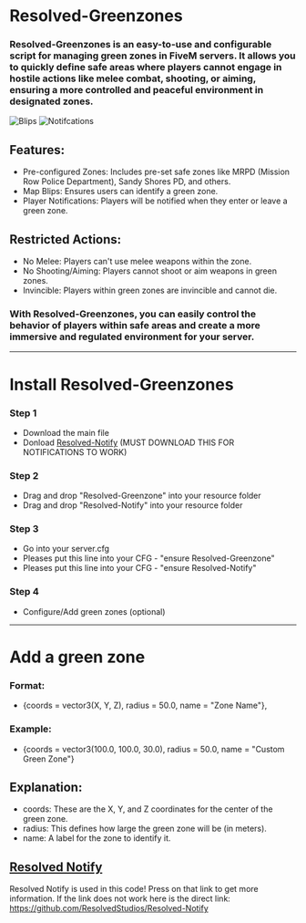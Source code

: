 # Resolved-Greenzones
### Resolved-Greenzones is an easy-to-use and configurable script for managing green zones in FiveM servers. It allows you to quickly define safe areas where players cannot engage in hostile actions like melee combat, shooting, or aiming, ensuring a more controlled and peaceful environment in designated zones.

![Blips](https://github.com/user-attachments/assets/dc5cbe28-9f4d-42d8-815f-010e7c8b1e47) ![Notifcations](https://github.com/user-attachments/assets/a422adc0-c799-4ff6-a9a9-d05e96687967)



## Features:
- Pre-configured Zones: Includes pre-set safe zones like MRPD (Mission Row Police Department), Sandy Shores PD, and others.
- Map Blips: Ensures users can identify a green zone.
- Player Notifications: Players will be notified when they enter or leave a green zone.
## Restricted Actions:
- No Melee: Players can't use melee weapons within the zone.
- No Shooting/Aiming: Players cannot shoot or aim weapons in green zones.
- Invincible: Players within green zones are invincible and cannot die.
### With Resolved-Greenzones, you can easily control the behavior of players within safe areas and create a more immersive and regulated environment for your server.
---
# Install Resolved-Greenzones
### Step 1
- Download the main file
- Donload [Resolved-Notify](https://github.com/ResolvedStudios/Resolved-Notify) (MUST DOWNLOAD THIS FOR NOTIFICATIONS TO WORK)
### Step 2
- Drag and drop "Resolved-Greenzone" into your resource folder
- Drag and drop "Resolved-Notify" into your resource folder

### Step 3
- Go into your server.cfg
- Pleases put this line into your CFG - "ensure Resolved-Greenzone"
- Pleases put this line into your CFG - "ensure Resolved-Notify"

### Step 4
- Configure/Add green zones (optional)


---
# Add a green zone
### Format:
- {coords = vector3(X, Y, Z), radius = 50.0, name = "Zone Name"},

### Example:
- {coords = vector3(100.0, 100.0, 30.0), radius = 50.0, name = "Custom Green Zone"}

## Explanation:
- coords: These are the X, Y, and Z coordinates for the center of the green zone.
- radius: This defines how large the green zone will be (in meters).
- name: A label for the zone to identify it.


## [Resolved Notify](https://github.com/ResolvedStudios/Resolved-Notify)
Resolved Notify is used in this code! Press on that link to get more information. If the link does not 
work here is the direct link: https://github.com/ResolvedStudios/Resolved-Notify
